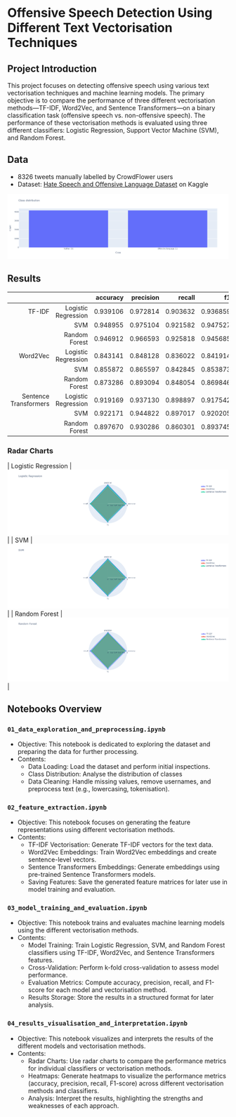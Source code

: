 # Offensive Speech Detection Using Different Text Vectorisation Techniques

## Project Introduction
This project focuses on detecting offensive speech using various text vectorisation techniques and machine learning models. The primary objective is to compare the performance of three different vectorisation methods—TF-IDF, Word2Vec, and Sentence Transformers—on a binary classification task (offensive speech vs. non-offensive speech). The performance of these vectorisation methods is evaluated using three different classifiers: Logistic Regression, Support Vector Machine (SVM), and Random Forest.

## Data
- 8326 tweets manually labelled by CrowdFlower users
- Dataset: [Hate Speech and Offensive Language Dataset](https://www.kaggle.com/datasets/mrmorj/hate-speech-and-offensive-language-dataset) on Kaggle

![Class Distribution Plot](plots/class_distribution_plot.png)

## Results

|                       |                     | accuracy | precision |   recall |       f1 |
|----------------------:|--------------------:|---------:|----------:|---------:|---------:|
|                TF-IDF | Logistic Regression | 0.939106 |  0.972814 | 0.903632 | 0.936859 |
|                       |                 SVM | 0.948955 |  0.975104 | 0.921582 | 0.947527 |
|                       |       Random Forest | 0.946912 |  0.966593 | 0.925818 | 0.945685 |
|              Word2Vec | Logistic Regression | 0.843141 |  0.848128 | 0.836022 | 0.841914 |
|                       |                 SVM | 0.855872 |  0.865597 | 0.842845 | 0.853873 |
|                       |       Random Forest | 0.873286 |  0.893094 | 0.848054 | 0.869846 |
| Sentence Transformers | Logistic Regression | 0.919169 |  0.937130 | 0.898897 | 0.917542 |
|                       |                 SVM | 0.922171 |  0.944822 | 0.897017 | 0.920205 |
|                       |       Random Forest | 0.897670 |  0.930286 | 0.860301 | 0.893745 |

### Radar Charts
| Logistic Regression | ![Logistic Regression Radar](plots/logreg_radar.png) | 
| SVM | ![SVM Radar](plots/SVM_radar.png) |
| Random Forest | ![RF Radar](plots/RF_radar.png) |

## Notebooks Overview

### `01_data_exploration_and_preprocessing.ipynb`
- Objective: This notebook is dedicated to exploring the dataset and preparing the data for further processing.
- Contents:
  - Data Loading: Load the dataset and perform initial inspections.
  - Class Distribution: Analyse the distribution of classes 
  - Data Cleaning: Handle missing values, remove usernames, and preprocess text (e.g., lowercasing, tokenisation).

### `02_feature_extraction.ipynb`
- Objective: This notebook focuses on generating the feature representations using different vectorisation methods.
- Contents:
  - TF-IDF Vectorisation: Generate TF-IDF vectors for the text data.
  - Word2Vec Embeddings: Train Word2Vec embeddings and create sentence-level vectors.
  - Sentence Transformers Embeddings: Generate embeddings using pre-trained Sentence Transformers models.
  - Saving Features: Save the generated feature matrices for later use in model training and evaluation.

### `03_model_training_and_evaluation.ipynb`
- Objective: This notebook trains and evaluates machine learning models using the different vectorisation methods.
- Contents:
  - Model Training: Train Logistic Regression, SVM, and Random Forest classifiers using TF-IDF, Word2Vec, and Sentence Transformers features.
  - Cross-Validation: Perform k-fold cross-validation to assess model performance.
  - Evaluation Metrics: Compute accuracy, precision, recall, and F1-score for each model and vectorisation method.
  - Results Storage: Store the results in a structured format for later analysis.

### `04_results_visualisation_and_interpretation.ipynb`
- Objective: This notebook visualizes and interprets the results of the different models and vectorisation methods.
- Contents:
  - Radar Charts: Use radar charts to compare the performance metrics for individual classifiers or vectorisation methods.
  - Heatmaps: Generate heatmaps to visualize the performance metrics (accuracy, precision, recall, F1-score) across different vectorisation methods and classifiers.
  - Analysis: Interpret the results, highlighting the strengths and weaknesses of each approach.
